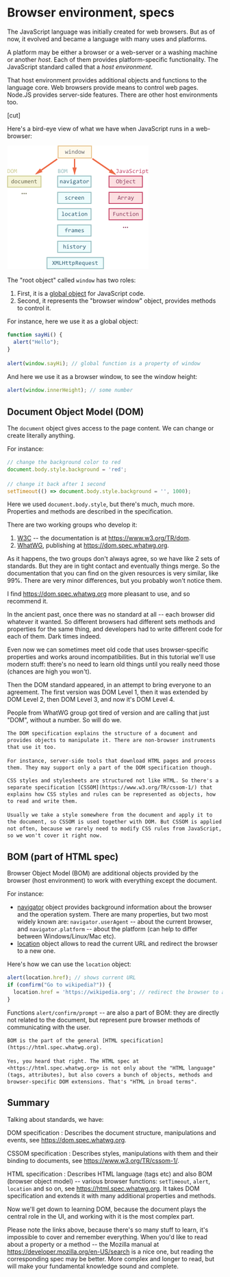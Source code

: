 # Browser environment, specs

The JavaScript language was initially created for web browsers. But as of now, it evolved and became a language with many uses and platforms.

A platform may be either a browser or a web-server or a washing machine or another *host*. Each of them provides platform-specific functionality. The JavaScript standard called that a *host environment*.

That host environment provides additional objects and functions to the language core. Web browsers provide means to control web pages. Node.JS provides server-side features. There are other host environments too.

[cut]

Here's a bird-eye view of what we have when JavaScript runs in a web-browser:

![](windowObjects.png)

The "root object" called `window` has two roles:

1. First, it is a [global object](info:global-object) for JavaScript code.
2. Second, it represents the "browser window" object, provides methods to control it.

For instance, here we use it as a global object:

```js run
function sayHi() {
  alert("Hello");
}

alert(window.sayHi); // global function is a property of window
```

And here we use it as a browser window, to see the window height:

```js run
alert(window.innerHeight); // some number
```

## Document Object Model (DOM)

The `document` object gives access to the page content. We can change or create literally anything.

For instance:
```js run
// change the background color to red
document.body.style.background = 'red';

// change it back after 1 second
setTimeout(() => document.body.style.background = '', 1000);
```

Here we used `document.body.style`, but there's much, much more. Properties and methods are described in the specification.

There are two working groups who develop it:

1. [W3C](https://en.wikipedia.org/wiki/World_Wide_Web_Consortium) -- the documentation is at <https://www.w3.org/TR/dom>.
2. [WhatWG](https://en.wikipedia.org/wiki/WHATWG), publishing at <https://dom.spec.whatwg.org>.

As it happens, the two groups don't always agree, so we have like 2 sets of standards. But they are in tight contact and eventually things merge. So the documentation that you can find on the given resources is very similar, like 99%. There are very minor differences, but you probably won't notice them.

I find <https://dom.spec.whatwg.org> more pleasant to use, and so recommend it.

In the ancient past, once there was no standard at all -- each browser did whatever it wanted. So different browsers had different sets methods and properties for the same thing, and developers had to write different code for each of them. Dark times indeed.

Even now we can sometimes meet old code that uses browser-specific properties and works around incompatibilities. But in this tutorial we'll use modern stuff: there's no need to learn old things until you really need those (chances are high you won't).

Then the DOM standard appeared, in an attempt to bring everyone to an agreement. The first version was DOM Level 1, then it was extended by DOM Level 2, then DOM Level 3, and now it's DOM Level 4.

People from WhatWG group got tired of version and are calling that just "DOM", without a number. So will do we.

```smart header="DOM is not only for browsers"
The DOM specification explains the structure of a document and provides objects to manipulate it. There are non-browser instruments that use it too.

For instance, server-side tools that download HTML pages and process them. They may support only a part of the DOM specification though.
```

```smart header="CSSOM for styling"
CSS styles and stylesheets are structured not like HTML. So there's a separate specification [CSSOM](https://www.w3.org/TR/cssom-1/) that explains how CSS styles and rules can be represented as objects, how to read and write them.

Usually we take a style somewhere from the document and apply it to the document, so CSSOM is used together with DOM. But CSSOM is applied not often, because we rarely need to modify CSS rules from JavaScript, so we won't cover it right now.
```

## BOM (part of HTML spec)

Browser Object Model (BOM) are additional objects provided by the browser (host environment) to work with everything except the document.

For instance:

- [navigator](mdn:api/Window/navigator) object provides background information about the browser and the operation system. There are many properties, but two most widely known are: `navigator.userAgent` -- about the current browser, and `navigator.platform` -- about the platform (can help to differ between Windows/Linux/Mac etc).
- [location](mdn:api/Window/location) object allows to read the current URL and redirect the browser to a new one.

Here's how we can use the `location` object:

```js run
alert(location.href); // shows current URL
if (confirm("Go to wikipedia?")) {
  location.href = 'https://wikipedia.org'; // redirect the browser to another URL
}
```

Functions `alert/confirm/prompt` -- are also a part of BOM: they are directly not related to the document, but represent pure browser methods of communicating with the user.


```smart header="HTML specification"
BOM is the part of the general [HTML specification](https://html.spec.whatwg.org).

Yes, you heard that right. The HTML spec at <https://html.spec.whatwg.org> is not only about the "HTML language" (tags, attributes), but also covers a bunch of objects, methods and browser-specific DOM extensions. That's "HTML in broad terms".
```

## Summary

Talking about standards, we have:

DOM specification
: Describes the document structure, manipulations and events, see <https://dom.spec.whatwg.org>.

CSSOM specification
: Describes styles, manipulations with them and their binding to documents, see <https://www.w3.org/TR/cssom-1/>.

HTML specification
: Describes HTML language (tags etc) and also BOM (browser object model) -- various browser functions: `setTimeout`, `alert`, `location` and so on, see <https://html.spec.whatwg.org>. It takes DOM specification and extends it with many additional properties and methods.

Now we'll get down to learning DOM, because the document plays the central role in the UI, and working with it is the most complex part.

Please note the links above, because there's so many stuff to learn, it's impossible to cover and remember everything. When you'd like to read about a property or a method -- the Mozilla manual at <https://developer.mozilla.org/en-US/search> is a nice one, but reading the corresponding spec may be better. More complex and longer to read, but will make your fundamental knowledge sound and complete.
